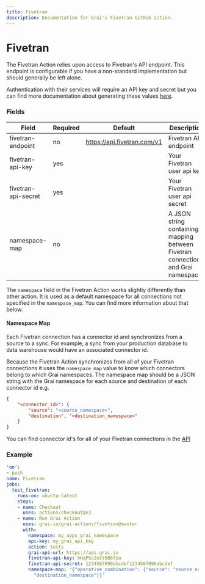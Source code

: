 ```yaml
---
title: Fivetran
description: Documentation for Grai's Fivetran GitHub action.
---
```


# Fivetran

The Fivetran Action relies upon access to Fivetran's API endpoint.
This endpoint is configurable if you have a non-standard implementation but should generally be left alone.

Authentication with their services will require an API key and secret but you can find more documentation about generating these values [here](https://fivetran.com/docs/rest-api/getting-started#instructions).

### Fields



| Field | Required | Default | Description |
|-----|-----|-----|-----|
| fivetran-endpoint | no | https://api.fivetran.com/v1 | Fivetran API endpoint |
| fivetran-api-key | yes |  | Your Fivetran user api key |
| fivetran-api-secret | yes |  | Your Fivetran user api secret |
| namespace-map | no |  | A JSON string containing a mapping between Fivetran connections and Grai namespaces |




The `namespace` field in the Fivetran Action works slightly differently than other action.
It is used as a default namespace for all connections not specified in the `namespace_map`.
You can find more information about that below.


#### Namespace Map

Each Fivetran connection has a connector id and synchronizes from a source to a sync.
For example, a sync from your production database to data warehouse would have an associated connector id.

Because the Fivetran Action synchronizes from all of your Fivetran connections it uses the `namespace_map` value to know which connectors belong to which Grai namespaces.
The namespace map should be a JSON string with the Grai namespace for each source and destination of each connector id e.g.

```json
{
    "<connector_id>": {
        "source": "<source_namespace>",
        "destination", "<destination_namespace>"
    }
}
```


You can find connector id's for all of your Fivetran connections in the [API](https://fivetran.com/docs/rest-api/faq/find-connector_id)

### Example



```yaml copy
'on':
- push
name: Fivetran
jobs:
  test_fivetran:
    runs-on: ubuntu-latest
    steps:
    - name: Checkout
      uses: actions/checkout@v3
    - name: Run Grai Action
      uses: grai-io/grai-actions/fivetran@master
      with:
        namespace: my_apps_grai_namespace
        api-key: my_grai_api_key
        action: tests
        grai-api-url: https://api.grai.io
        fivetran-api-key: hHqP5c2nIY0B6fpa
        fivetran-api-secret: 1234567890abcdef1234567890abcdef
        namespace-map: '{"operative_combination": {"source": "source_namespace", "destination":
          "destination_namespace"}}'

```
